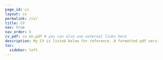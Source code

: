 ```yaml
---
page_id: cv
layout: cv
permalink: /cv/
title: CV
nav: true
nav_order: 5
cv_pdf: cv_en.pdf # you can also use external links here
description: My CV is listed below for reference. A formatted pdf version is also available for download.
toc:
  sidebar: left
---
```

